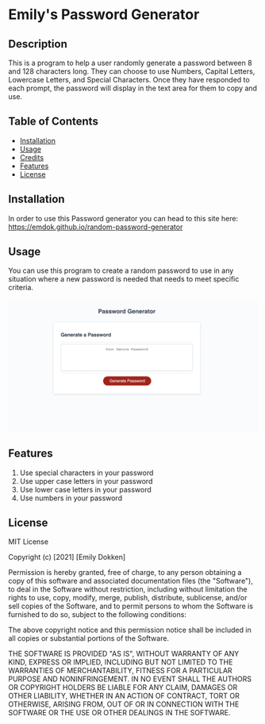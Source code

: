 # Emily's Password Generator

## Description
This is a program to help a user randomly generate a password between 8 and 128 characters long. They can choose to use Numbers, Capital Letters, Lowercase Letters, and Special Characters. Once they have responded to each prompt, the password will display in the text area for them to copy and use.

## Table of Contents

- [Installation](#installation)
- [Usage](#usage)
- [Credits](#credits)
- [Features](#features)
- [License](#license)

## Installation
In order to use this Password generator you can head to this site here: 
https://emdok.github.io/random-password-generator

## Usage
You can use this program to create a random password to use in any situation where a new password is needed that needs to meet specific criteria.

![Random Password Generator](assets/img/Password-Generator-Image.jpg)

## Features
1. Use special characters in your password
2. Use upper case letters in your password
3. Use lower case letters in your password
4. Use numbers in your password

## License
MIT License

Copyright (c) [2021] [Emily Dokken]

Permission is hereby granted, free of charge, to any person obtaining a copy
of this software and associated documentation files (the "Software"), to deal
in the Software without restriction, including without limitation the rights
to use, copy, modify, merge, publish, distribute, sublicense, and/or sell
copies of the Software, and to permit persons to whom the Software is
furnished to do so, subject to the following conditions:

The above copyright notice and this permission notice shall be included in all
copies or substantial portions of the Software.

THE SOFTWARE IS PROVIDED "AS IS", WITHOUT WARRANTY OF ANY KIND, EXPRESS OR
IMPLIED, INCLUDING BUT NOT LIMITED TO THE WARRANTIES OF MERCHANTABILITY,
FITNESS FOR A PARTICULAR PURPOSE AND NONINFRINGEMENT. IN NO EVENT SHALL THE
AUTHORS OR COPYRIGHT HOLDERS BE LIABLE FOR ANY CLAIM, DAMAGES OR OTHER
LIABILITY, WHETHER IN AN ACTION OF CONTRACT, TORT OR OTHERWISE, ARISING FROM,
OUT OF OR IN CONNECTION WITH THE SOFTWARE OR THE USE OR OTHER DEALINGS IN THE
SOFTWARE.




